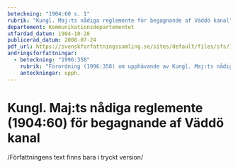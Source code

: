 ```yaml
---
beteckning: "1904:60 s. 1"
rubrik: "Kungl. Maj:ts nådiga reglemente för begagnande af Väddö kanal"
departement: Kommunikationsdepartementet
utfardad_datum: 1904-10-28
publicerad_datum: 2008-07-24
pdf_url: https://svenskforfattningssamling.se/sites/default/files/sfs/1904-10/SFS1904-60.pdf
andringsforfattningar:
  - beteckning: "1996:358"
    rubrik: "Förordning (1996:358) om upphävande av Kungl. Maj:ts nådiga reglemente (1904:60) för begagnande af Väddö kanal"
    anteckningar: upph.
---
```


# Kungl. Maj:ts nådiga reglemente (1904:60) för begagnande af Väddö kanal

/Författningens text finns bara i tryckt version/